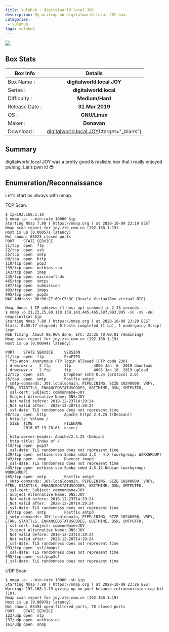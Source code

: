 ```yaml
---
title: Vulnhub - digitalworld.local JOY
description: My writeup on digitalworld.local JOY box.
categories:
 - vulnhub
tags: vulnhub
---
```


![](https://i.imgur.com/h3KUnSs.png)

## Box Stats

| Box Info      | Details       | 
| ------------- |:-------------:| 
| Box Name :    | **digitalworld.local JOY**  | 
| Series :      | **digitalworld.local**           |
| Difficulty :  | **Medium/Hard**      |   
| Release Date :| **31 Mar 2019**      |    
| OS :          | **GNU/Linux**        |   
| Maker :       | **Donavan**      | 
| Download :    | [digitalworld.local JOY](https://www.vulnhub.com/entry/digitalworldlocal-joy,298/){:target="_blank"}      | 

## Summary

digitalworld.local JOY was a pretty good & realistic box that i really enjoyed pwning. Let’s pwn it! :sunglasses:

## Enumeration/Reconnaissance

Let's start as always with nmap.

TCP Scan:

```
$ ip=192.168.1.19
$ nmap -p- --min-rate 10000 $ip
Starting Nmap 7.80 ( https://nmap.org ) at 2020-10-09 23:19 EEST
Nmap scan report for joy.zte.com.cn (192.168.1.19)
Host is up (0.00057s latency).
Not shown: 65523 closed ports
PORT    STATE SERVICE
21/tcp  open  ftp
22/tcp  open  ssh
25/tcp  open  smtp
80/tcp  open  http
110/tcp open  pop3
139/tcp open  netbios-ssn
143/tcp open  imap
445/tcp open  microsoft-ds
465/tcp open  smtps
587/tcp open  submission
993/tcp open  imaps
995/tcp open  pop3s
MAC Address: 08:00:27:6D:C5:DC (Oracle VirtualBox virtual NIC)

Nmap done: 1 IP address (1 host up) scanned in 2.35 seconds
$ nmap -p 21,22,25,80,110,139,143,445,465,587,993,995 -sC -sV -oN nmap/initial $ip
Starting Nmap 7.80 ( https://nmap.org ) at 2020-10-09 23:20 EEST
Stats: 0:05:17 elapsed; 0 hosts completed (1 up), 1 undergoing Script Scan
NSE Timing: About 98.96% done; ETC: 23:25 (0:00:01 remaining)
Nmap scan report for joy.zte.com.cn (192.168.1.19)
Host is up (0.00044s latency).

PORT    STATE SERVICE     VERSION
21/tcp  open  ftp         ProFTPD
| ftp-anon: Anonymous FTP login allowed (FTP code 230)
| drwxrwxr-x   2 ftp      ftp          4096 Jan  6  2019 download
|_drwxrwxr-x   2 ftp      ftp          4096 Jan 10  2019 upload
22/tcp  open  ssh         Dropbear sshd 0.34 (protocol 2.0)
25/tcp  open  smtp        Postfix smtpd
|_smtp-commands: JOY.localdomain, PIPELINING, SIZE 10240000, VRFY, ETRN, STARTTLS, ENHANCEDSTATUSCODES, 8BITMIME, DSN, SMTPUTF8, 
| ssl-cert: Subject: commonName=JOY
| Subject Alternative Name: DNS:JOY
| Not valid before: 2018-12-23T14:29:24
|_Not valid after:  2028-12-20T14:29:24
|_ssl-date: TLS randomness does not represent time
80/tcp  open  http        Apache httpd 2.4.25 ((Debian))
| http-ls: Volume /
| SIZE  TIME              FILENAME
| -     2016-07-19 20:03  ossec/
|_
|_http-server-header: Apache/2.4.25 (Debian)
|_http-title: Index of /
110/tcp open  pop3?
|_ssl-date: TLS randomness does not represent time
139/tcp open  netbios-ssn Samba smbd 3.X - 4.X (workgroup: WORKGROUP)
143/tcp open  imap        Dovecot imapd
|_ssl-date: TLS randomness does not represent time
445/tcp open  netbios-ssn Samba smbd 4.5.12-Debian (workgroup: WORKGROUP)
465/tcp open  smtp        Postfix smtpd
|_smtp-commands: JOY.localdomain, PIPELINING, SIZE 10240000, VRFY, ETRN, STARTTLS, ENHANCEDSTATUSCODES, 8BITMIME, DSN, SMTPUTF8, 
| ssl-cert: Subject: commonName=JOY
| Subject Alternative Name: DNS:JOY
| Not valid before: 2018-12-23T14:29:24
|_Not valid after:  2028-12-20T14:29:24
|_ssl-date: TLS randomness does not represent time
587/tcp open  smtp        Postfix smtpd
|_smtp-commands: JOY.localdomain, PIPELINING, SIZE 10240000, VRFY, ETRN, STARTTLS, ENHANCEDSTATUSCODES, 8BITMIME, DSN, SMTPUTF8, 
| ssl-cert: Subject: commonName=JOY
| Subject Alternative Name: DNS:JOY
| Not valid before: 2018-12-23T14:29:24
|_Not valid after:  2028-12-20T14:29:24
|_ssl-date: TLS randomness does not represent time
993/tcp open  ssl/imaps?
|_ssl-date: TLS randomness does not represent time
995/tcp open  ssl/pop3s?
|_ssl-date: TLS randomness does not represent time
```

UDP Scan:

```
$ nmap -p- --min-rate 10000 -sU $ip                                               
Starting Nmap 7.80 ( https://nmap.org ) at 2020-10-09 23:26 EEST
Warning: 192.168.1.19 giving up on port because retransmission cap hit (10).
Nmap scan report for joy.zte.com.cn (192.168.1.19)
Host is up (0.00079s latency).
Not shown: 65454 open|filtered ports, 78 closed ports
PORT    STATE SERVICE
123/udp open  ntp
137/udp open  netbios-ns
161/udp open  snmp
```
